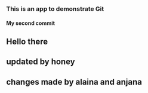 ### This is an app to demonstrate Git

#### My second commit

## Hello there


## updated by honey

## changes made by alaina and anjana


